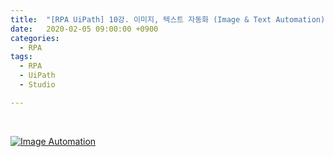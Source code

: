 ```yaml
---
title:  "[RPA UiPath] 10강. 이미지, 텍스트 자동화 (Image & Text Automation) - Selector가 잡히지 않는 프로그램에는 이 방법을 사용하자 !!!"
date:   2020-02-05 09:00:00 +0900
categories:
  - RPA
tags:
  - RPA
  - UiPath
  - Studio

---
```


<br>

[![Image Automation](http://img.youtube.com/vi/IxFuHf_gjmM/maxresdefault.jpg)](https://www.youtube.com/watch?v=IxFuHf_gjmM)
